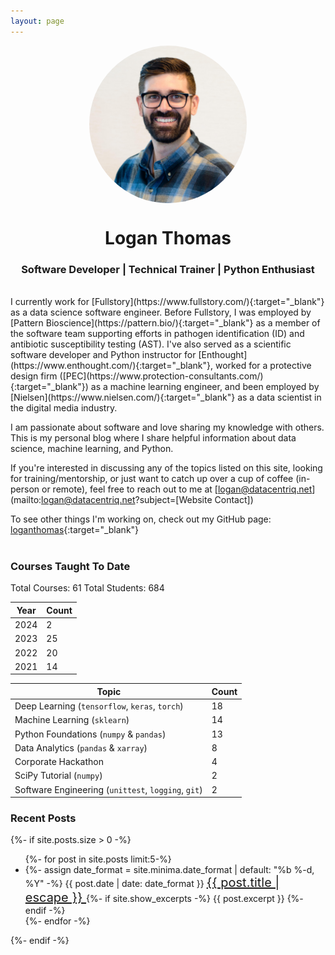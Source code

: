 ```yaml
---
layout: page
---
```


<img src="/assets/images/profile_pic.jpg" style="border-radius: 50%; display: block; margin-left: auto; margin-right: auto; width:50%">
<h1 align="center">Logan Thomas</h1>
<h3 align="center">Software Developer | Technical Trainer | Python Enthusiast</h3>

<br/>
I currently work for [Fullstory](https://www.fullstory.com/){:target="_blank"}
as a data science software engineer.
Before Fullstory, I was employed by [Pattern Bioscience](https://pattern.bio/){:target="_blank"}
as a member of the software team supporting efforts in pathogen identification (ID) and
antibiotic susceptibility testing (AST).
I've also served as a scientific software developer and Python instructor for
[Enthought](https://www.enthought.com/){:target="_blank"},
worked for a protective design firm ([PEC](https://www.protection-consultants.com/){:target="_blank"})
as a machine learning engineer, and been employed by [Nielsen](https://www.nielsen.com/){:target="_blank"}
as a data scientist in the digital media industry.

I am passionate about software and love sharing my knowledge with others.
This is my personal blog where I share helpful information about data science,
machine learning, and Python.

If you're interested in discussing any of the topics listed on this site,
looking for training/mentorship, or just want to catch up over a cup of coffee
(in-person or remote), feel free to reach out to me at
[logan@datacentriq.net](mailto:logan@datacentriq.net?subject=[Website Contact])

To see other things I'm working on, check out my GitHub page: [loganthomas](https://github.com/loganthomas){:target="_blank"}
<br/><br/>
<h3>Courses Taught To Date</h3>
Total Courses: 61 Total Students: 684

| Year   | Count   |
| ------ | ------- |
| 2024   |  2      |
| 2023   | 25      |
| 2022   | 20      |
| 2021   | 14      |


| Topic                                               | Count   |
| --------------------------------------------------- | ------- |
| Deep Learning (`tensorflow`, `keras`, `torch`)      | 18      |
| Machine Learning (`sklearn`)                        | 14      |
| Python Foundations (`numpy` & `pandas`)             | 13      |
| Data Analytics (`pandas` & `xarray`)                | 8       |
| Corporate Hackathon                                 | 4       |
| SciPy Tutorial (`numpy`)                            | 2       |
| Software Engineering (`unittest`, `logging`, `git`) | 2       |

<h3>Recent Posts</h3>
{%- if site.posts.size > 0 -%}
<ul class="post-list">
    {%- for post in site.posts limit:5-%}
    <li>
    {%- assign date_format = site.minima.date_format | default: "%b %-d, %Y" -%}
    <span class="post-meta">{{ post.date | date: date_format }}</span>
        <a class="post-link" href="{{ post.url | relative_url }}" style="font-size:20px">
        {{ post.title | escape }}
        </a>
    {%- if site.show_excerpts -%}
        {{ post.excerpt }}
    {%- endif -%}
    </li>
    {%- endfor -%}
</ul>
{%- endif -%}

